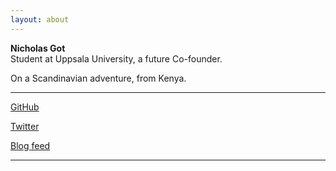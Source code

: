 ```yaml
---
layout: about
---
```


**Nicholas Got**<br />
Student at Uppsala University, a future Co-founder.

On a Scandinavian adventure, from Kenya.

---

<div class="links">
<a href="https://github.com/Tiglas" target="_blank">GitHub</a>

<a href="https://twitter.com/an_G0T" target="_blank">Twitter</a>

<a href="/feed.xml" target="_blank">Blog feed</a>
</div>

---
